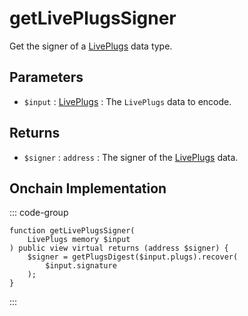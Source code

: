 # getLivePlugsSigner

Get the signer of a [LivePlugs](/generated/base-types/LivePlugs) data type.

## Parameters

- `$input` : [LivePlugs](/generated/base-types/LivePlugs) : The `LivePlugs` data to encode.

## Returns

- `$signer` : `address` : The signer of the [LivePlugs](/generated/base-types/LivePlugs) data.

## Onchain Implementation

::: code-group

``` solidity [Types.sol:getLivePlugsSigner]
function getLivePlugsSigner(
	LivePlugs memory $input
) public view virtual returns (address $signer) {
	$signer = getPlugsDigest($input.plugs).recover(
		$input.signature
	);
}
```

:::